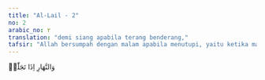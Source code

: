 ```yaml
---
title: "Al-Lail - 2"
no: 2
arabic_no: ٢
translation: "demi siang apabila terang benderang,"
tafsir: "Allah bersumpah dengan malam apabila menutupi, yaitu ketika malam sudah merata menutupi alam ini. Ini adalah waktu isya yaitu ketika cahaya merah sudah hilang di ufuk barat. Waktu itu manusia pada umumnya sudah mengakhiri aktivitasnya, dan ingin istirahat dan pergi tidur. Kemudian Allah bersumpah dengan aktivitas alam sebaliknya, yaitu siang ketika terang benderang. Waktu itu adalah waktu duha ketika cahaya matahari sudah merata menyinari alam ini, yang kontras dengan malam yang baru saja berakhir, dan manusia mulai bekerja."
---
```

وَالنَّهَارِ اِذَا تَجَلّٰىۙ
